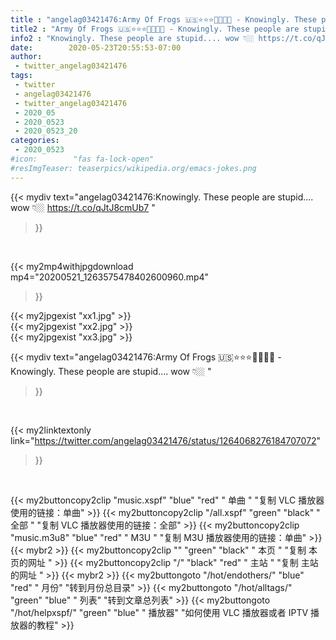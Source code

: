 ```yaml
---
title : "angelag03421476:Army Of Frogs 🇺🇸⭐️⭐️⭐️🐸🐸🐸❌ - Knowingly. These people are stupid.... wow 👇🏼 "
title2 : "Army Of Frogs 🇺🇸⭐️⭐️⭐️🐸🐸🐸❌ - Knowingly. These people are stupid.... wow 👇🏼 "
info2 : "Knowingly. These people are stupid.... wow 👇🏼 https://t.co/qJtJ8cmUb7 "
date:        2020-05-23T20:55:53-07:00
author:
 - twitter_angelag03421476
tags:
 - twitter
 - angelag03421476
 - twitter_angelag03421476
 - 2020_05
 - 2020_0523
 - 2020_0523_20
categories:
 - 2020_0523
#icon:        "fas fa-lock-open"
#resImgTeaser: teaserpics/wikipedia.org/emacs-jokes.png
---
```


{{< mydiv text="angelag03421476:Knowingly. These people are stupid.... wow 👇🏼 https://t.co/qJtJ8cmUb7 "
>}}
<br>


{{< my2mp4withjpgdownload mp4="20200521_1263575478402600960.mp4"
>}}

{{< my2jpgexist "xx1.jpg" >}}<br>
{{< my2jpgexist "xx2.jpg" >}}<br>
{{< my2jpgexist "xx3.jpg" >}}<br>



{{< mydiv text="angelag03421476:Army Of Frogs 🇺🇸⭐️⭐️⭐️🐸🐸🐸❌ - Knowingly. These people are stupid.... wow 👇🏼 "
>}}
<br>

{{< my2linktextonly link="https://twitter.com/angelag03421476/status/1264068276184707072"
>}}


<br>

{{< my2buttoncopy2clip "music.xspf"        "blue"   "red"    " 单曲 "  "复制 VLC 播放器使用的链接：单曲" >}} {{< my2buttoncopy2clip "/all.xspf"         "green"  "black"  " 全部 "  "复制 VLC 播放器使用的链接：全部" >}} {{< my2buttoncopy2clip "music.m3u8"        "blue"   "red"    " M3U  "    "复制 M3U 播放器使用的链接：单曲" >}} {{< mybr2 >}} {{< my2buttoncopy2clip ""                  "green"  "black"  " 本页 "    "复制 本页的网址 " >}} {{< my2buttoncopy2clip "/"                 "black"  "red"    " 主站 "    "复制 主站的网址 " >}} {{< mybr2 >}} {{< my2buttongoto      "/hot/endothers/"   "blue"   "red"    " 月份"   "转到月份总目录" >}} {{< my2buttongoto      "/hot/alltags/"     "green"  "blue"   " 列表"   "转到文章总列表" >}} {{< my2buttongoto      "/hot/helpxspf/"    "green"  "blue"   " 播放器" "如何使用 VLC 播放器或者 IPTV 播放器的教程" >}} 
